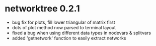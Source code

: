 # networktree 0.2.1

* bug fix for plots, fill lower triangular of matrix first
* dots of plot method now parsed to terminal layout
* fixed a bug when using different data types in nodevars & splitvars
* added 'getnetwork' function to easily extract networks